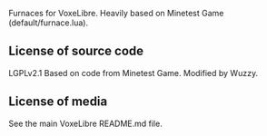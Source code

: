 Furnaces for VoxeLibre.
Heavily based on Minetest Game (default/furnace.lua).

License of source code
----------------------
LGPLv2.1
Based on code from Minetest Game.
Modified by Wuzzy.

License of media
----------------
See the main VoxeLibre README.md file.
